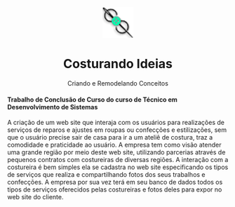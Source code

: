 <div align="center">
    <img src="img/Costurando Ideias logo.png">
    <h1>Costurando Ideias</h1>
</div>

<center>Criando e Remodelando Conceitos</center>

<h4>Trabalho de Conclusão de Curso do curso de Técnico em Desenvolvimento de Sistemas</h4>

<p>A criação de um web site que interaja com os usuários para realizações de
serviços de reparos e ajustes em roupas ou confecções e estilizações, sem que o
usuário precise sair de casa para ir a um ateliê de costura, traz a comodidade e
praticidade ao usuário.
A empresa tem como visão atender uma grande região por meio deste web site,
utilizando parcerias através de pequenos contratos com costureiras de diversas
regiões. A interação com a costureira é bem simples ela se cadastra no web site
especificando os tipos de serviços que realiza e compartilhando fotos dos seus
trabalhos e confecções. A empresa por sua vez terá em seu banco de dados todos os
tipos de serviços oferecidos pelas costureiras e fotos deles para expor no web site do
cliente.</p>
